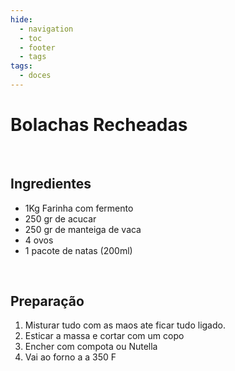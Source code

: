```yaml
---
hide:
  - navigation
  - toc
  - footer
  - tags
tags:
  - doces
---
```



# Bolachas Recheadas

<br>


## **Ingredientes**

* 1Kg Farinha com fermento
* 250 gr de acucar
* 250 gr de manteiga de vaca
* 4 ovos
* 1 pacote de natas (200ml)

<br>

## **Preparação**

1. Misturar tudo com as maos ate ficar tudo ligado.
2. Esticar a massa e cortar com um copo
3. Encher com compota ou Nutella
4. Vai ao forno a a 350 F
